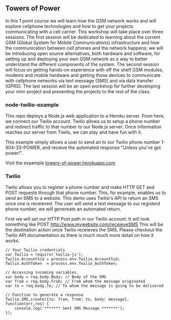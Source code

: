 ## Towers of Power

In this 1 point course we will learn how the GSM network works and will explore cellphone technologies and how to get your projects communicating with a cell carrier. This workshop will take place over three sessions. The first session will be dedicated to learning about the current GSM (Global System for Mobile Communications) infrastructure and how the communication between cell phones and the network happens; we will be introducing open source alternatives, both hardware and software, for setting up and deploying your own GSM network as a way to better understand the different components of the system. The second session will focus on getting hands-on experience with off the shelf GSM modules, modems and mobile hardware and getting those devices to communicate with cellphone networks via text message (SMS) and via data transfer (GPRS). The last session will be an open workshop for further developing your mini-project and presenting the projects to the rest of the class.

### node-twilio-example

This repo deploys a Node.js web application to a Heroku server.  From here, we connect our Twilio account.  Twilio allows us to setup a phone number and redirect traffic to that number to our Node.js server.  Once information reaches our server from Tiwlio, we can play and have fun with it.  

This example simply allows a user to send an to our Twilio phone number 1-904-33-POWER, and receive the automated response "Unless you've got power!".

Visit the exaample <a href="http://towers-of-power.herokuapp.com">towers-of-power.herokuapp.com</a>  

### Twilio

Twilio allows you to register a phone number and make HTTP GET and POST requests through that phone number.  This, for example, enables us to send an SMS to a website.  This demo uses Twilio's API to return an SMS once one is receieved.  The user will send a text message to our registerd phone number, we will genereate an automated return.

First we will set our HTTP Post path in our Twilio account.  It will look something like POST http://www.mywebsite.com/receieveSMS  This will be the destination action once Twilio receieves the SMS.  Please checkout the Twilio API documentation as there is much much more detail on how it works.

	// Your Twilio credentials 
	var Twilio = require('twilio-js');
	Twilio.AccountSid = process.env.Twilio_AccountSid; 
	Twilio.AuthToken  = process.env.Twilio_AuthToken;

	// Accessing incoming variables.
	var body = req.body.Body; // Body of the SMS
	var from = req.body.From; // From whom the message originated
	var to = req.body.To; // To whom the message is going to be delivered

	// Function to generate a response
	Twilio.SMS.create({to: from, from: to, body: message}, function(err,res) {
		console.log('******* Sent SMS Message *******');
	});